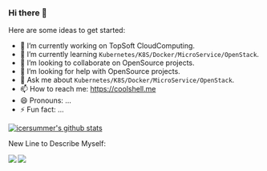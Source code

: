 ### Hi there 👋

<!--
**icersummer/icersummer** is a ✨ _special_ ✨ repository because its `README.md` (this file) appears on your GitHub profile.

Here are some ideas to get you started:

- 🔭 I’m currently working on ...
- 🌱 I’m currently learning ...
- 👯 I’m looking to collaborate on ...
- 🤔 I’m looking for help with ...
- 💬 Ask me about ...
- 📫 How to reach me: ...
- 😄 Pronouns: ...
- ⚡ Fun fact: ...
-->

Here are some ideas to get started:

- 🔭 I’m currently working on TopSoft CloudComputing.
- 🌱 I’m currently learning `Kubernetes/K8S/Docker/MicroService/OpenStack`.
- 👯 I’m looking to collaborate on OpenSource projects.
- 🤔 I’m looking for help with OpenSource projects.
- 💬 Ask me about `Kubernetes/K8S/Docker/MicroService/OpenStack`.
- 📫 How to reach me: https://coolshell.me
- 😄 Pronouns: ...
- ⚡ Fun fact: ...


[![icersummer's github stats](https://github-readme-stats.vercel.app/api?username=icersummer)](https://github.com/icersummer)

New Line to Describe Myself:

<a href="https://coolshell.me">
  <img align="left" src="https://github-readme-stats.vercel.app/api?username=icersummer&show_icons=true" />
</a>
<a href="https://coolshell.me">
  <img align="left" src="https://github-readme-stats.vercel.app/api/top-langs/?username=icersummer&hide=html" />
</a>
